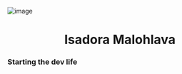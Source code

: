 ![image](https://github.com/isadoramalohlava/isadoramalohlava/assets/109180228/b9542703-fa33-45e5-ad76-03aa7d8aa4af)



<h1 align="center"> Isadora Malohlava </h1>

<h3>Starting the dev life</h3>

<!--
**isadoramalohlava/isadoramalohlava** is a ✨ _special_ ✨ repository because its `README.md` (this file) appears on your GitHub profile.

Here are some ideas to get you started:

- 🔭 I’m currently working on ...
- 🌱 I’m currently learning ...
- 👯 I’m looking to collaborate on ...
- 🤔 I’m looking for help with ...
- 💬 Ask me about ...
- 📫 How to reach me: ...
- 😄 Pronouns: ...
- ⚡ Fun fact: ...
-->
